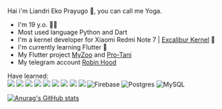 Hai i'm Liandri Eko Prayugo 👋, you can call me Yoga.
- I'm 19 y.o. 🧑🏻
- Most used language Python and Dart
- I'm a kernel developer for Xiaomi Redmi Note 7 | [Excalibur Kernel](https://t.me/Excalibur_Kernel) 📱
- I'm currently learning Flutter 📖
- My Flutter project [MyZoo](https://github.com/Yoga3911/my_zoo) and [Pro-Tani](https://github.com/Yoga3911/pro_tani)
- My telegram account [Robin Hood](https://t.me/ExcaliburZx)

Have learned:<br>
<img src="https://img.shields.io/badge/Python%20-%233776AB.svg?&style=for-the-badge&logo=Python&logoColor=white"/>
<img src="https://img.shields.io/badge/Flutter%20-%2302569B.svg?&style=for-the-badge&logo=Flutter&logoColor=white" />
<img src="https://img.shields.io/badge/bootstrap%20-%23563D7C.svg?&style=for-the-badge&logo=bootstrap&logoColor=white"/>
<img src="https://img.shields.io/badge/php-%23777BB4.svg?&style=for-the-badge&logo=php&logoColor=white"/>
<img src="https://img.shields.io/badge/html5%20-%23E34F26.svg?&style=for-the-badge&logo=html5&logoColor=white"/>
<img src="https://img.shields.io/badge/css3%20-%231572B6.svg?&style=for-the-badge&logo=css3&logoColor=white"/>
<img src="https://img.shields.io/badge/javascript%20-%23323330.svg?&style=for-the-badge&logo=javascript&logoColor=%23F7DF1E"/>
<img src="https://img.shields.io/badge/dart-%230175C2.svg?&style=for-the-badge&logo=dart&logoColor=white"/>
<img src="https://img.shields.io/badge/git%20-%23F05033.svg?&style=for-the-badge&logo=git&logoColor=white"/>
<img alt="Firebase" src="https://img.shields.io/badge/firebase%20-%23039BE5.svg?&style=for-the-badge&logo=firebase"/>
<img alt="Postgres" src ="https://img.shields.io/badge/postgres-%23316192.svg?&style=for-the-badge&logo=postgresql&logoColor=white"/>
<img alt="MySQL" src="https://img.shields.io/badge/mysql-%2300f.svg?&style=for-the-badge&logo=mysql&logoColor=white"/>
  
[![Anurag's GitHub stats](https://github-readme-stats.vercel.app/api?username=Yoga3911&theme=radical&show_icons=true)](https://github.com/anuraghazra/github-readme-stats)
